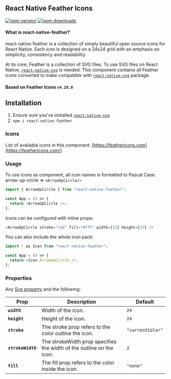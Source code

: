 ## React Native Feather Icons

[![npm version](https://img.shields.io/npm/v/react-native-feather.svg?style=flat-square)](https://www.npmjs.com/package/react-native-feather)
[![npm downloads](https://img.shields.io/npm/dm/react-native-feather.svg?style=flat-square)](https://www.npmjs.com/package/react-native-feather)

#### What is react-native-feather?

react-native-feather is a collection of simply beautiful open source icons for React Native. Each icon is designed on a 24x24 grid with an emphasis on simplicity, consistency and readability.

At its core, Feather is a collection of SVG files. To use SVG files on React Native, [`react-native-svg`](https://github.com/react-native-community/react-native-svg) is needed. This component contains all Feather icons converted to make compatible with [`react-native-svg`](https://github.com/react-native-community/react-native-svg) package.

#### Based on Feather Icons `v4.28.0`

## Installation

1. Ensure sure you've installed [`react-native-svg`](https://github.com/react-native-community/react-native-svg)
2. `npm i react-native-feather`

### Icons

List of available icons in this component.
[https://feathericons.com](https://feathericons.com/)

### Usage

To use icons as component, all icon names is formatted to Pascal Case.
arrow-up-circle => `<ArrowUpCircle/>`

```javascript
import { ArrowUpCircle } from "react-native-feather";

const App = () => {
  return <ArrowUpCircle />;
};
```

Icons can be configured with inline props:

```javascript
<ArrowUpCircle stroke="red" fill="#fff" width={32} height={32} />
```

You can also include the whole icon pack:

```javascript
import * as Icon from "react-native-feather";

const App = () => {
  return <Icon.ArrowUpCircle />;
};
```

### Properties

Any [Svg property](https://github.com/react-native-community/react-native-svg#common-props) and the following:

| Prop              | Description                                                          | Default          |
| ----------------- | -------------------------------------------------------------------- | ---------------- |
| **`width`**       | Width of the icon.                                                   | `24`             |
| **`height`**      | Height of the icon.                                                  | `24`             |
| **`stroke`**      | The stroke prop refers to the color outline the icon.                | `"currentColor"` |
| **`strokeWidth`** | The strokeWidth prop specifies the width of the outline on the icon. | `2`              |
| **`fill`**        | The fill prop refers to the color inside the icon.                   | `"none"`         |
